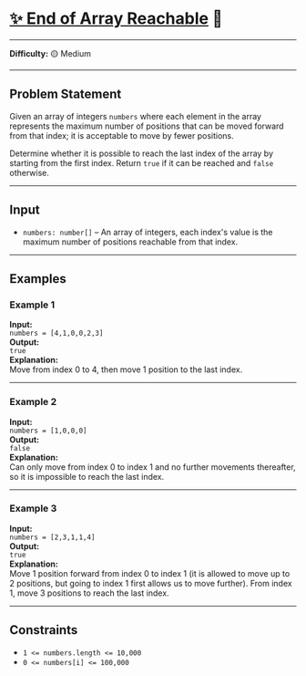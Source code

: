 # [✨ End of Array Reachable](https://www.greatfrontend.com/interviews/study/blind75/questions/algo/array-reachable-end) 🧩

---

**Difficulty:** 🟡 Medium  

---
## Problem Statement
Given an array of integers `numbers` where each element in the array represents the maximum number of positions that can be moved forward from that index; it is acceptable to move by fewer positions.

Determine whether it is possible to reach the last index of the array by starting from the first index. Return `true` if it can be reached and `false` otherwise.

---

## Input
- `numbers: number[]` – An array of integers, each index's value is the maximum number of positions reachable from that index.

---

## Examples

### Example 1
**Input:**  
`numbers = [4,1,0,0,2,3]`  
**Output:**  
`true`  
**Explanation:**  
Move from index 0 to 4, then move 1 position to the last index.

---

### Example 2
**Input:**  
`numbers = [1,0,0,0]`  
**Output:**  
`false`  
**Explanation:**  
Can only move from index 0 to index 1 and no further movements thereafter, so it is impossible to reach the last index.

---

### Example 3
**Input:**  
`numbers = [2,3,1,1,4]`  
**Output:**  
`true`  
**Explanation:**  
Move 1 position forward from index 0 to index 1 (it is allowed to move up to 2 positions, but going to index 1 first allows us to move further). From index 1, move 3 positions to reach the last index.

---

## Constraints
- `1 <= numbers.length <= 10,000`  
- `0 <= numbers[i] <= 100,000`
